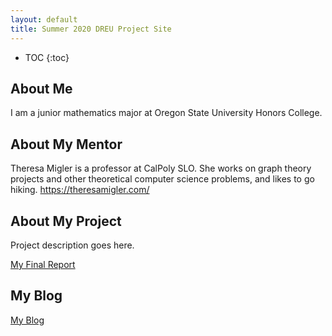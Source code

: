 ```yaml
---
layout: default
title: Summer 2020 DREU Project Site
---
```


* TOC
{:toc}

## About Me
I am a junior mathematics major at Oregon State University Honors College.

## About My Mentor

Theresa Migler is a professor at CalPoly SLO. She works on graph theory projects and other theoretical computer science problems, and likes to go hiking. https://theresamigler.com/

## About My Project

Project description goes here.

[My Final Report](files/finalreport.pdf)

## My Blog

[My Blog](blog.html)
